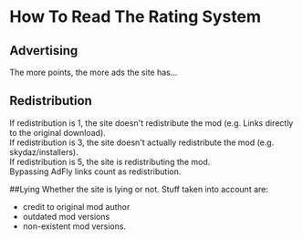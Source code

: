 How To Read The Rating System
=============================

## Advertising
The more points, the more ads the site has...

## Redistribution
If redistribution is 1, the site doesn't redistribute the mod (e.g. Links directly to the original download).  
If redistribution is 3, the site doesn't actually redistribute the mod (e.g. skydaz/installers).<!---
Help me describe
-->  
If redistribution is 5, the site is redistributing the mod.  
Bypassing AdFly links count as redistribution.

##Lying
Whether the site is lying or not. Stuff taken into account are:
+ credit to original mod author
+ outdated mod versions
+ non-existent mod versions.
